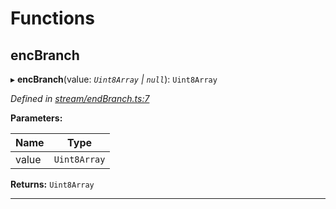 

# Functions

<a id="encbranch"></a>

##  encBranch

▸ **encBranch**(value: *`Uint8Array` | `null`*): `Uint8Array`

*Defined in [stream/endBranch.ts:7](https://github.com/polkadot-js/common/blob/c3fafbe/packages/trie-codec/src/stream/endBranch.ts#L7)*

**Parameters:**

| Name | Type |
| ------ | ------ |
| value | `Uint8Array` | `null` |

**Returns:** `Uint8Array`

___

